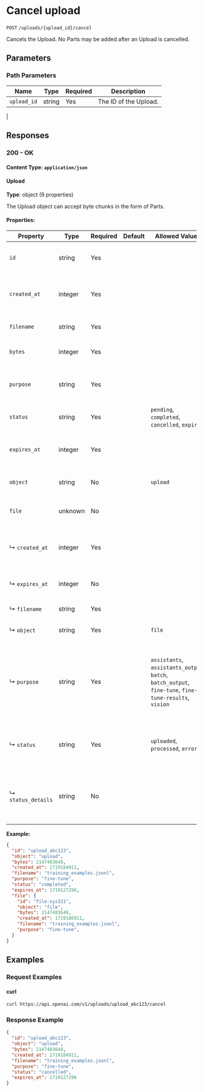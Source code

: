 # Cancel upload

`POST` `/uploads/{upload_id}/cancel`

Cancels the Upload. No Parts may be added after an Upload is cancelled.


## Parameters

### Path Parameters

| Name | Type | Required | Description |
| ---- | ---- | -------- | ----------- |
| `upload_id` | string | Yes | The ID of the Upload.
 |

## Responses

### 200 - OK

#### Content Type: `application/json`

#### Upload

**Type**: object (9 properties)

The Upload object can accept byte chunks in the form of Parts.


#### Properties:

| Property | Type | Required | Default | Allowed Values | Description |
| -------- | ---- | -------- | ------- | -------------- | ----------- |
| `id` | string | Yes |  |  | The Upload unique identifier, which can be referenced in API endpoints. |
| `created_at` | integer | Yes |  |  | The Unix timestamp (in seconds) for when the Upload was created. |
| `filename` | string | Yes |  |  | The name of the file to be uploaded. |
| `bytes` | integer | Yes |  |  | The intended number of bytes to be uploaded. |
| `purpose` | string | Yes |  |  | The intended purpose of the file. [Please refer here](/docs/api-reference/files/object#files/object-purpose) for acceptable values. |
| `status` | string | Yes |  | `pending`, `completed`, `cancelled`, `expired` | The status of the Upload. |
| `expires_at` | integer | Yes |  |  | The Unix timestamp (in seconds) for when the Upload will expire. |
| `object` | string | No |  | `upload` | The object type, which is always "upload". |
| `file` | unknown | No |  |  | The ready File object after the Upload is completed. |
|   ↳ `created_at` | integer | Yes |  |  | The Unix timestamp (in seconds) for when the file was created. |
|   ↳ `expires_at` | integer | No |  |  | The Unix timestamp (in seconds) for when the file will expire. |
|   ↳ `filename` | string | Yes |  |  | The name of the file. |
|   ↳ `object` | string | Yes |  | `file` | The object type, which is always `file`. |
|   ↳ `purpose` | string | Yes |  | `assistants`, `assistants_output`, `batch`, `batch_output`, `fine-tune`, `fine-tune-results`, `vision` | The intended purpose of the file. Supported values are `assistants`, `assistants_output`, `batch`, `batch_output`, `fine-tune`, `fine-tune-results` and `vision`. |
|   ↳ `status` | string | Yes |  | `uploaded`, `processed`, `error` | Deprecated. The current status of the file, which can be either `uploaded`, `processed`, or `error`. |
|   ↳ `status_details` | string | No |  |  | Deprecated. For details on why a fine-tuning training file failed validation, see the `error` field on `fine_tuning.job`. |
**Example:**

```json
{
  "id": "upload_abc123",
  "object": "upload",
  "bytes": 2147483648,
  "created_at": 1719184911,
  "filename": "training_examples.jsonl",
  "purpose": "fine-tune",
  "status": "completed",
  "expires_at": 1719127296,
  "file": {
    "id": "file-xyz321",
    "object": "file",
    "bytes": 2147483648,
    "created_at": 1719186911,
    "filename": "training_examples.jsonl",
    "purpose": "fine-tune",
  }
}

```

## Examples

### Request Examples

#### curl
```bash
curl https://api.openai.com/v1/uploads/upload_abc123/cancel

```

### Response Example

```json
{
  "id": "upload_abc123",
  "object": "upload",
  "bytes": 2147483648,
  "created_at": 1719184911,
  "filename": "training_examples.jsonl",
  "purpose": "fine-tune",
  "status": "cancelled",
  "expires_at": 1719127296
}

```

